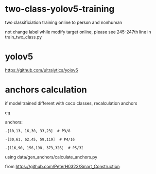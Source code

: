# two-class-yolov5-training
two classificiation training online to person and nonhuman

not change label while modify target online, please see 245-247th line in train_two_class.py
# yolov5
https://github.com/ultralytics/yolov5
# anchors calculation
if model trained different with coco classes, recalculation anchors 

eg.

anchors:

    -[10,13, 16,30, 33,23]  # P3/8

    -[30,61, 62,45, 59,119]  # P4/16

    -[116,90, 156,198, 373,326]  # P5/32

using data/gen_anchors/calculate_anchors.py

from https://github.com/PeterH0323/Smart_Construction



